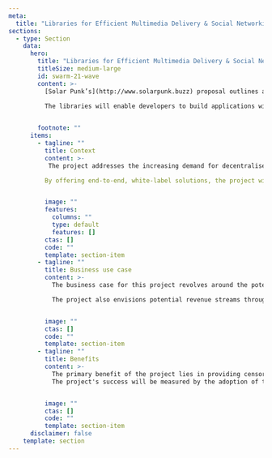 ```yaml
---
meta:
  title: "Libraries for Efficient Multimedia Delivery & Social Networking"
sections:
  - type: Section
    data:
      hero:
        title: "Libraries for Efficient Multimedia Delivery & Social Networking"
        titleSize: medium-large
        id: swarm-21-wave
        content: >-
          [Solar Punk’s](http://www.solarpunk.buzz) proposal outlines a project to develop audio, video streaming, and chat libraries for the Swarm network. These libraries aim to deliver unstoppable, censorship-resistant multimedia solutions, including group chat, audio and video streaming, all powered by Ethereum Swarm's decentralised infrastructure. The project will create a suite of middleware libraries using Vanilla JS, ensuring wide compatibility across various JS frameworks.
          
          The libraries will enable developers to build applications with versatile streaming capabilities, supporting both on-demand and live audio/video streams. Future enhancements are planned to include pre-processing and security features. A white-label sample UI codebase in React will accompany the libraries, demonstrating their usability and offering a reusable foundation for partners.


        footnote: ""
      items:
        - tagline: ""
          title: Context
          content: >-
           The project addresses the increasing demand for decentralised social media platforms and censorship-resistant communication tools within the Web3 ecosystem. It taps into the growing interest from Web3 community, content creators, and developers who are eager to leverage decentralised technologies for multimedia content delivery and social networking. By doing so, the project aims to accelerate the broader adoption of the Swarm network, providing essential building blocks for developing multimedia applications.

          By offering end-to-end, white-label solutions, the project will significantly reduce development costs and time-to-market for customised social media platforms and even advanced metaverse-like experiences. The libraries will facilitate the creation of a wide range of applications, ranging from simple social media platforms to complex, immersive metaverse environments. This ease of accessibility is expected to drive innovation, user adoption, and contribute to the overall growth of the Swarm ecosystem.


          image: ""
          features:
            columns: ""
            type: default
            features: []
          ctas: []
          code: ""
          template: section-item
        - tagline: ""
          title: Business use case
          content: >-
            The business case for this project revolves around the potential for increased usage and storage demand within the Swarm network. By making streaming and social media more accessible, the project anticipates a surge in network activity, ultimately contributing to the growth and overall value of the Swarm ecosystem. Additionally, Solar Punk Ltd, the organisation behind the project, aims to gain reputational benefits and potential future partnership opportunities as a result of this innovation.

            The project also envisions potential revenue streams through direct project delivery engagements with paying customers, as well as the sale of additional libraries offering advanced features such as in-depth usage analytics and statistics for content providers. These value-added services can support platform developers to implement complex monetisation strategies, ensuring the long-term sustainability of the project.


          image: ""
          ctas: []
          code: ""
          template: section-item
        - tagline: ""
          title: Benefits
          content: >-
            The primary benefit of the project lies in providing censorship-resistant communication channels for text, audio, and video content. This will greatly benefit the broader Web3 ecosystem and Swarm users, particularly projects focused on community engagement and real-time media streaming. Emerging metaverses, which require reliable and decentralised CDN technologies, are a prime example of potential beneficiaries.
            The project's success will be measured by the adoption of the libraries by at least three external organisations for their communication needs. Achieving this goal will validate the libraries’ effectiveness and showcase their potential, encouraging broader adoption and driving growth within the Swarm network. The project also aligns with the Swarm Foundation's goals of highlighting the network's capabilities and attracting more users and developers to the ecosystem.


          image: ""
          ctas: []
          code: ""
          template: section-item
      disclaimer: false
    template: section
---
```


